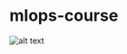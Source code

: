 # mlops-course

![alt text](https://databricks.com/wp-content/uploads/2020/04/databricks-adds-access-control-to-mlflow-model-registry_01.jpg)
